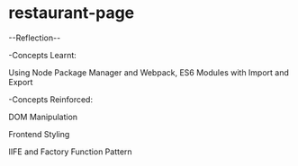 # restaurant-page

--Reflection--

-Concepts Learnt:

Using Node Package Manager and Webpack, ES6 Modules with Import and Export


-Concepts Reinforced:

DOM Manipulation

Frontend Styling

IIFE and Factory Function Pattern
